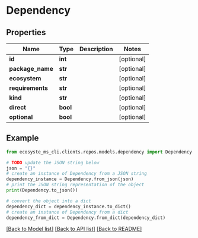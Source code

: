 # Dependency


## Properties

Name | Type | Description | Notes
------------ | ------------- | ------------- | -------------
**id** | **int** |  | [optional] 
**package_name** | **str** |  | [optional] 
**ecosystem** | **str** |  | [optional] 
**requirements** | **str** |  | [optional] 
**kind** | **str** |  | [optional] 
**direct** | **bool** |  | [optional] 
**optional** | **bool** |  | [optional] 

## Example

```python
from ecosyste_ms_cli.clients.repos.models.dependency import Dependency

# TODO update the JSON string below
json = "{}"
# create an instance of Dependency from a JSON string
dependency_instance = Dependency.from_json(json)
# print the JSON string representation of the object
print(Dependency.to_json())

# convert the object into a dict
dependency_dict = dependency_instance.to_dict()
# create an instance of Dependency from a dict
dependency_from_dict = Dependency.from_dict(dependency_dict)
```
[[Back to Model list]](../README.md#documentation-for-models) [[Back to API list]](../README.md#documentation-for-api-endpoints) [[Back to README]](../README.md)


